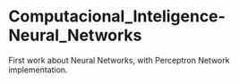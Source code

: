 # Computacional_Inteligence-Neural_Networks
First work about Neural Networks, with Perceptron Network implementation.
